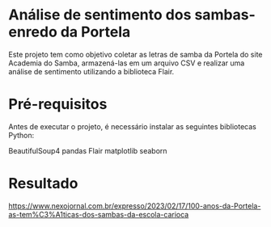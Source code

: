 # Análise de sentimento dos sambas-enredo da Portela

Este projeto tem como objetivo coletar as letras de samba da Portela do site Academia do Samba, armazená-las em um arquivo CSV e realizar uma análise de sentimento utilizando a biblioteca Flair.

# Pré-requisitos

Antes de executar o projeto, é necessário instalar as seguintes bibliotecas Python:

BeautifulSoup4
pandas
Flair
matplotlib
seaborn

# Resultado
https://www.nexojornal.com.br/expresso/2023/02/17/100-anos-da-Portela-as-tem%C3%A1ticas-dos-sambas-da-escola-carioca
